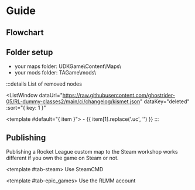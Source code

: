 # Guide

## Flowchart

<!--@include: ./flowchart/component.md -->

## Folder setup

- your maps folder: <PreferenceSetting :renderValue="true" storeKey="rlmm-path-udk" defaultValue="C:\UDK\RLMM\" type="input" />UDKGame\Content\Maps\
- your mods folder: <PreferenceSetting :renderValue="true" storeKey="rlmm-path-rl" defaultValue="C:\Games\SteamApps\common\rocketleague\" type="input" />TAGame\mods\

:::details List of removed nodes

<script setup>
import { ListWindow } from '../../../lib/'
</script>

<ListWindow
    dataUrl="https://raw.githubusercontent.com/ghostrider-05/RL-dummy-classes2/main/ci/changelog/kismet.json"
    dataKey="deleted"
    :sort="{ key: 1 }"
>
<template #default="{ item }">
    - {{ item[1].replace('.uc', '') }}
</template>
</ListWindow>
:::

## Publishing

Publishing a Rocket League custom map to the Steam workshop works different if you own the game on Steam or not.

<TabsWindow :tabs="['Steam', 'Epic Games']" :storage="{ key: 'rlmm-platform' }">

<template #tab-steam>
Use SteamCMD
</template>

<template #tab-epic_games>
Use the RLMM account
</template>

</TabsWindow>
